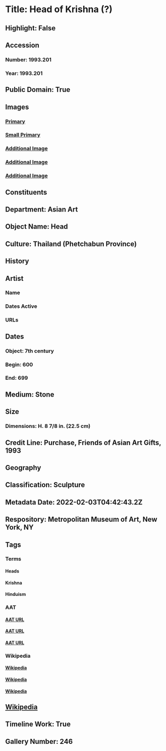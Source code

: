# Title: Head of Krishna (?)
## Highlight: False
## Accession
### Number: 1993.201
### Year: 1993.201
## Public Domain: True
## Images
### [Primary](https://images.metmuseum.org/CRDImages/as/original/DP309912.jpg)
### [Small Primary](https://images.metmuseum.org/CRDImages/as/web-large/DP309912.jpg)
### [Additional Image](https://images.metmuseum.org/CRDImages/as/original/DP309916.jpg)
### [Additional Image](https://images.metmuseum.org/CRDImages/as/original/DP309915.jpg)
### [Additional Image](https://images.metmuseum.org/CRDImages/as/original/DP309917.jpg)
## Constituents
## Department: Asian Art
## Object Name: Head
## Culture: Thailand (Phetchabun Province)
## History
## Artist
### Name
### Dates Active
### URLs
## Dates
### Object: 7th century
### Begin: 600
### End: 699
## Medium: Stone
## Size
### Dimensions: H. 8 7/8 in. (22.5 cm)
## Credit Line: Purchase, Friends of Asian Art Gifts, 1993
## Geography
## Classification: Sculpture
## Metadata Date: 2022-02-03T04:42:43.2Z
## Respository: Metropolitan Museum of Art, New York, NY
## Tags
### Terms
#### Heads
#### Krishna
#### Hinduism
### AAT
#### [AAT URL](http://vocab.getty.edu/page/aat/300375054)
#### [AAT URL](http://vocab.getty.edu/page/ia/901000876)
#### [AAT URL](http://vocab.getty.edu/page/aat/300073727)
### Wikipedia
#### [Wikipedia]()
#### [Wikipedia]()
#### [Wikipedia]()
## [Wikipedia](https://www.wikidata.org/wiki/Q83562125)
## Timeline Work: True
## Gallery Number: 246